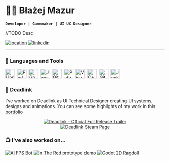 # 🐱‍👓 Błażej Mazur

**`Developer | Gamemaker | UI UX Designer`**

//TODO Desc

   <p align="left">
     <a href="https://g.co/kgs/8Q9Ty2o">
         <img alt="location" title="location" src="https://custom-icon-badges.demolab.com/badge/Katowice-PL-red?style=for-the-badge&logo=location&logoColor=white"/></a>
      <a href="https://www.linkedin.com/in/blazej-mazur/">
         <img alt="linkedin" title="my profile" src="https://custom-icon-badges.demolab.com/badge/LinkedIn-236ad3?style=for-the-badge&logo=linkedin-brands-solid&logoColor=white"></a>
     <!---
      <a href="https://github.com/bgmazur?tab=followers">
         <img alt="followers" title="Follow me on Github" src="https://custom-icon-badges.demolab.com/github/followers/bgmazur?color=55960c&style=for-the-badge&labelColor=488207&label=Follow&logoColor=white"/></a>
       --->
   </p>

---
   
### 🧰 Languages and Tools

<img align="left" title="Unreal Engine" alt="Unreal Engine" width="30px" style="padding-right:4px;" src="https://cdn.jsdelivr.net/gh/devicons/devicon@latest/icons/unrealengine/unrealengine-original.svg"/>
<img align="left" title="Perforce Helix Core" alt="Perforce Helix Core" width="30px" style="padding-right:4px;" src="https://plugins.jetbrains.com/files/69/568886/icon/pluginIcon.svg"/>
<img align="left" title="Godot" alt="Godot" width="30px" style="padding-right:4px;" src="https://cdn.jsdelivr.net/gh/devicons/devicon@latest/icons/godot/godot-original.svg"/>
<img align="left" title="Java" alt="Java" width="30px" style="padding-right:4px;" src="https://cdn.jsdelivr.net/gh/devicons/devicon@latest/icons/java/java-original-wordmark.svg"/>
<img align="left" title="Git" alt="Git" width="30px" style="padding-right:4px;" src="https://cdn.jsdelivr.net/gh/devicons/devicon/icons/git/git-original.svg" />
<img align="left" title="Python" alt="Python" width="30px" style="padding-right:4px;" src="https://cdn.jsdelivr.net/gh/devicons/devicon@latest/icons/python/python-original.svg" />
<img align="left" title="Visual Studio" alt="Visual Studio" width="30px" style="padding-right:4px;" src="https://cdn.jsdelivr.net/gh/devicons/devicon@latest/icons/visualstudio/visualstudio-original.svg"/>
<img align="left" title="C++" alt="C++" width="30px" style="padding-right:4px;" src="https://cdn.jsdelivr.net/gh/devicons/devicon@latest/icons/cplusplus/cplusplus-original.svg" />
<img align="left" title="GitHub" alt="GitHub" width="30px" style="padding-right:4px;" src="https://cdn.jsdelivr.net/gh/devicons/devicon/icons/github/github-original.svg" />
<img align="left" title="Jenkins" alt="Jenkins" width="30px" style="padding-right:4px;" src="https://cdn.jsdelivr.net/gh/devicons/devicon@latest/icons/jenkins/jenkins-original.svg"/>
<br />

#

### 🦾 Deadlink
I've worked on Deadlink as UI Technical Designer creating UI systems, designs and animations. You can see some highlights of my work in this <a href="https://drive.google.com/drive/folders/1OWeEYZfnSVDb-tVasVw3lunKfkV-UQHK?usp=drive_link">portfolio</a>

<p align="center">
     <a href="https://youtu.be/DRBf9RD9Yjk?si=n-RYUD_ZSKF4yUmT" title="Deadlink - Official Full Release Trailer">
    <img src="https://ytcards.demolab.com/?id=DRBf9RD9Yjk&t=1s&title=Deadlink+-+Official+Full+Release+Trailer&lang=en&timestamp=1691100000&background_color=%230d1117&title_color=%23ffffff&stats_color=%23dedede&max_title_lines=1&width=250&border_radius=5&duration=102" alt="Deadlink - Official Full Release Trailer">
  </a>
<br>
<a href="https://store.steampowered.com/app/1676130/Deadlink/">
<img alt="Deadlink Steam Page" title="Steam page" src="https://custom-icon-badges.demolab.com/badge/Get on Steam-2a475e?style=for-the-badge&logo=steam-seeklogo&logoColor=white"></a>
</p>

### 📺 I've also worked on...
[![AI FPS Bot](https://ytcards.demolab.com/?id=_nHJqRANQbI&title=AI+FPS+Bot&lang=en&timestamp=1671577200&background_color=%230d1117&title_color=%23ffffff&stats_color=%23dedede&max_title_lines=1&width=250&border_radius=5&duration=62 "AI FPS Bot")](https://youtu.be/_nHJqRANQbI?si=VtJsx143arrusI9U)
[![In The Red prototype demo](https://ytcards.demolab.com/?id=lnIxMo0C9Wc&title=In+The+Red+prototype+demo&lang=en&timestamp=1671577200&background_color=%230d1117&title_color=%23ffffff&stats_color=%23dedede&max_title_lines=1&width=250&border_radius=5&duration=201 "In The Red")](https://www.youtube.com/watch?v=lnIxMo0C9Wc)
[![Godot 2D Ragdoll](https://ytcards.demolab.com/?id=fGaJnliCNoI&title=Godot+2D+Ragdoll&lang=en&timestamp=1671577200&background_color=%230d1117&title_color=%23ffffff&stats_color=%23dedede&max_title_lines=1&width=250&border_radius=5&duration=114 "Godot 2D Ragdoll")](https://youtu.be/fGaJnliCNoI)

